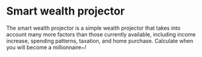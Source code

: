 # Smart wealth projector

The smart wealth projector is a simple wealth projector that takes into account many more factors than those currently available, including income increase, spending patterns, taxation, and home purchase. Calculate when you will become a millionnaire~!
